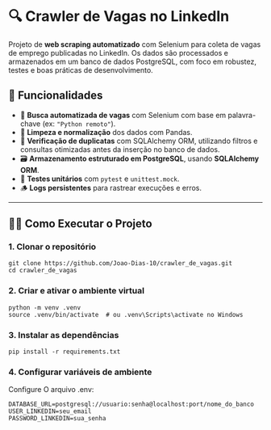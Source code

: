 # 🔍 Crawler de Vagas no LinkedIn

Projeto de **web scraping automatizado** com Selenium para coleta de vagas de emprego publicadas no LinkedIn. Os dados são processados e armazenados em um banco de dados PostgreSQL, com foco em robustez, testes e boas práticas de desenvolvimento.

## 🚀 Funcionalidades

- 🔎 **Busca automatizada de vagas** com Selenium com base em palavra-chave (ex: `"Python remoto"`).
- 🧼 **Limpeza e normalização** dos dados com Pandas.
- 🧠 **Verificação de duplicatas** com SQLAlchemy ORM, utilizando filtros e consultas otimizadas antes da inserção no banco de dados.
- 🗃️ **Armazenamento estruturado em PostgreSQL**, usando **SQLAlchemy ORM**.
- 🧪 **Testes unitários** com `pytest` e `unittest.mock`.
- 🪵 **Logs persistentes** para rastrear execuções e erros.

---

## 🧑‍💻 Como Executar o Projeto

### 1. Clonar o repositório

```
git clone https://github.com/Joao-Dias-10/crawler_de_vagas.git
cd crawler_de_vagas
```

### 2. Criar e ativar o ambiente virtual

```
python -m venv .venv
source .venv/bin/activate  # ou .venv\Scripts\activate no Windows
```

### 3. Instalar as dependências

```
pip install -r requirements.txt
```

### 4. Configurar variáveis de ambiente
Configure O arquivo .env:

```
DATABASE_URL=postgresql://usuario:senha@localhost:port/nome_do_banco
USER_LINKEDIN=seu_email
PASSWORD_LINKEDIN=sua_senha
```



